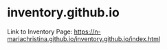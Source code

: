 # inventory.github.io

Link to Inventory Page: https://n-mariachristina.github.io/inventory.github.io/index.html
